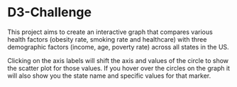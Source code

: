 # D3-Challenge

This project aims to create an interactive graph that compares various health factors (obesity rate, smoking rate and healthcare) with three demographic factors (income, age, poverty rate) across all states in the US.

Clicking on the axis labels will shift the axis and values of the circle to show the scatter plot for those values. If you hover over the circles on the graph it will also show you the state name and specific values for that marker.

